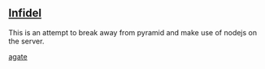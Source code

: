 ## <a href="//en.wikipedia.org/wiki/Infidel_(video_game)" target="_blank">Infidel</a>

This is an attempt to break away from pyramid and make 
use of nodejs on the server.

[agate](#pages/agate)
